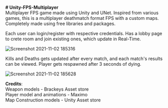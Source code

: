 **# Unity-FPS-Multiplayer**  
Multiplayer FPS game made using Unity and UNet.
Inspired from various games, this is a multiplayer deathmatch format FPS with a custom maps.
Completely made using free libraries and packages.

Each user can login/register with respective credentials.
Has a lobby page to crete room and join existing ones, which update in Real-Time.

![Screenshot 2021-11-02 185316](https://user-images.githubusercontent.com/59785126/139856709-9b238492-884a-431b-ab9d-ceb71f3e05ed.png)

Kills and Deaths gets updated after every match, and each match's results can be viewed.
Player gets respawned after 3 seconds of dying.

![Screenshot 2021-11-02 185628](https://user-images.githubusercontent.com/59785126/139856723-55561249-273b-4f12-83a4-451a7cac921a.png)

**Credits**:  
Weapon models - Brackeys Asset store  
Player model and animations - Maximo  
Map Construction models - Unity Asset store  
